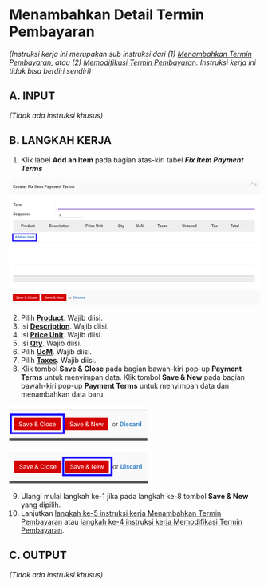 # Menambahkan Detail Termin Pembayaran

*(Instruksi kerja ini merupakan sub instruksi dari (1) [Menambahkan Termin Pembayaran](./menambahkan-termin.md), atau (2) [Memodifikasi Termin Pembayaran](./memodifikasi-termin.md). Instruksi kerja ini tidak bisa berdiri sendiri)*

## A. INPUT

*(Tidak ada instruksi khusus)*

## B. LANGKAH KERJA

1. Klik label **Add an Item** pada bagian atas-kiri tabel ***Fix Item Payment Terms***

![](../../img/service-quotation/tombol-add-fix-item-termin.png)

2. Pilih **[Product](./penjelasan.md#field-product)**. Wajib diisi.
3. Isi **[Description](./penjelasan.md#field-description)**. Wajib diisi.
4. Isi **[Price Unit](./penjelasan.md#field-price-unit)**. Wajib diisi.
5. Isi **[Qty](./penjelasan.md#field-qty)**. Wajib diisi.
6. Pilih **[UoM](./penjelasan.md#field-uom)**. Wajib diisi.
7. Pilih **[Taxes](./penjelasan.md#field-taxes)**. Wajib diisi.
8. Klik tombol **Save & Close** pada bagian bawah-kiri pop-up **Payment Terms** untuk menyimpan data. Klik tombol **Save & New** pada bagian bawah-kiri pop-up **Payment Terms** untuk menyimpan data dan menambahkan data baru.

![](../../img/service-quotation/tombol-save-close-termin.png)

![](../../img/service-quotation/tombol-save-new-termin.png)

9. Ulangi mulai langkah ke-1 jika pada langkah ke-8 tombol **Save & New** yang dipilih.
10. Lanjutkan [langkah ke-5 instruksi kerja Menambahkan Termin Pembayaran](./menambahkan-termin.md#l5) atau [langkah ke-4 instruksi kerja Memodifikasi Termin Pembayaran](./memodifikasi-termin.md#l4).

## C. OUTPUT

*(Tidak ada instruksi khusus)*
